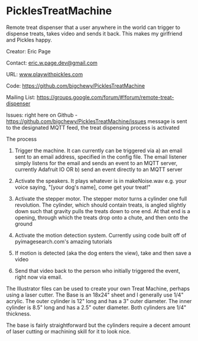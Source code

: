 # PicklesTreatMachine
Remote treat dispenser that a user anywhere in the world can trigger to dispense treats, takes video and sends it back. This makes my girlfriend and Pickles happy.

Creator: Eric Page

Contact: eric.w.page.dev@gmail.com

URL: www.playwithpickles.com

Code: https://github.com/bigchewy/PicklesTreatMachine

Mailing List: https://groups.google.com/forum/#!forum/remote-treat-dispenser

Issues: right here on Github - https://github.com/bigchewy/PicklesTreatMachine/issues
message is sent to the designated MQTT feed, the treat dispensing process is activated

The process
1) Trigger the machine. It can currently can be triggered via
 a) an email sent to an email address, specified in the config file. The email listener simply listens for the email and sends an event to an MQTT server, currently Adafruit IO 
 OR
 b) send an event directly to an MQTT server 
 
2) Activate the speakers. It plays whatever is in makeNoise.wav e.g. your voice saying, "[your dog's name], come get your treat!"

3) Activate the stepper motor. The stepper motor turns a cylinder one full revolution. The cylinder, which should contain treats, is angled slightly down such that gravity pulls the treats down to one end. At that end is a opening, through which the treats drop onto a chute, and then onto the ground

4) Activate the motion detection system. Currently using code built off of pyimagesearch.com's amazing tutorials

5) If motion is detected (aka the dog enters the view), take and then save a video

6) Send that video back to the person who initially triggered the event, right now via email.

The Illustrator files can be used to create your own Treat Machine, perhaps using a laser cutter. The Base is an 18x24" sheet and I generally use 1/4" acrylic. The outer cylinder is 12" long and has a 3" outer diameter. The inner cylinder is 8.5" long and has a 2.5" outer diameter. Both cylinders are 1/4" thickness. 

The base is fairly straightforward but the cylinders require a decent amount of laser cutting or machining skill for it to look nice. 

